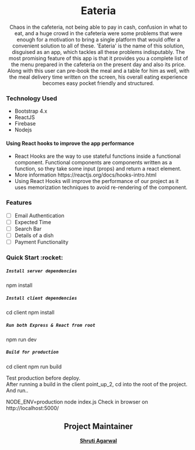 <h1 align= "center"><b>Eateria</b></h1>
<p align="center">Chaos in the cafeteria, not being able to pay in cash, confusion in what to eat, and a huge crowd in the cafeteria were some problems that were enough for a motivation to bring a single platform that would offer a convenient solution to all of these.
'Eateria' is the name of this solution, disguised as an app, which tackles all these problems indisputably. The most promising feature of this app is that it provides you a complete list of the menu prepared in the cafeteria on the present day and also its price.
Along with this user can pre-book the meal and a table for him as well, with the meal delivery time written on the screen, his overall eating experience becomes easy pocket friendly and structured.</p>


<h3><b>Technology Used</b></h3>
<ul>
<li>Bootstrap 4.x</li>
<li>ReactJS</li>
<li>Firebase</li>
<li>Nodejs</li>
</ul>
<h4>Using React hooks to improve the app performance</h4>
<ul>
<li>React Hooks are the way to use stateful functions inside a functional component. Functional components are components written as a function, so they take some input (props) and return a react element.</li>
<li>More information https://reactjs.org/docs/hooks-intro.html</li>
<li>Using React Hooks will improve the performance of our project as it uses memorization techniques to avoid re-rendering of the component.</li>
</ul>
 
<h3><b>Features</b></h3>

- [ ] Email Authentication
- [ ] Expected Time
- [ ] Search Bar
- [ ] Details of a dish
- [ ] Payment Functionality

<h3><b>Quick Start :rocket: </b></h3>

##### `Install server dependencies`
npm install

##### `Install client dependencies`
cd client
npm install

##### `Run both Express & React from root`
npm run dev

##### `Build for production`
cd client
npm run build

Test production before deploy. <br>
After running a build in the client point_up_2, cd into the root of the project.
And run..

NODE_ENV=production node index.js
Check in browser on http://localhost:5000/


<h2 align= "center"><b>Project Maintainer</b></h2>
<p align="center"><a href="https://github.com/Shruti3004"><b>Shruti Agarwal</b></h4></a></p>
